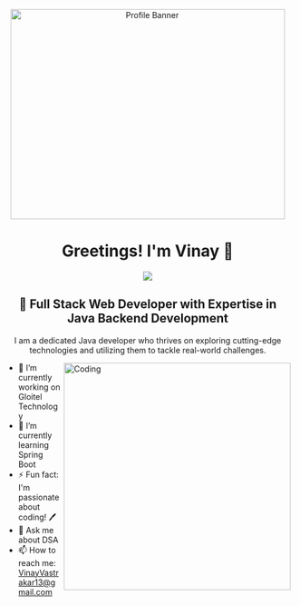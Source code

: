 <p align="center">
  <img src="https://github.blog/wp-content/uploads/2020/12/102393310-07478b80-3f8d-11eb-84eb-392d555ebd29.png?fit=1200%2C630" alt="Profile Banner" height="370px" width="98%" />
</p>
<!-- Introduction -->
<h1 align="center">Greetings! I'm Vinay 👋</h1>

<div align="center">
  <img src="https://readme-typing-svg.herokuapp.com/?lines=Full+Stack+Web+Developer;Spring+Boot+Backend+Developer;Java+Developer;&color=cyan&center=true" />
</div>

<h2 align="center">🚀 Full Stack Web Developer with Expertise in Java Backend Development</h2>

<p align="center">
  I am a dedicated Java developer who thrives on exploring cutting-edge technologies and utilizing them to tackle real-world challenges.
</p>

<!-- Profile Image -->
<img align="right" alt="Coding" width="400" src="https://camo.githubusercontent.com/b031dd766cfe15f73313260e8ef489bd6437fa30c84765973bb2fa059175789d/68747470733a2f2f692e70696e696d672e636f6d2f6f726967696e616c732f31382f61342f39342f31386134393439666339633830363731373264336239366533303265373039372e676966">

<!--
**VinayVastrakar/VinayVastrakar** is a ✨ _special_ ✨ repository because its `README.md` (this file) appears on your GitHub profile.

Here are some ideas to get you started:

- 🔭 I’m currently working on ...
- 🌱 I’m currently learning ...
- 👯 I’m looking to collaborate on ...
- 🤔 I’m looking for help with ...
- 💬 Ask me about ...
- 📫 How to reach me: ...
- 😄 Pronouns: ...
- ⚡ Fun fact: ...
-->
- 🔭 I’m currently working on Gloitel Technology
- 🌱 I’m currently learning Spring Boot
- ⚡ Fun fact: I'm passionate about coding! 🖊️
- 💬 Ask me about DSA 
- 📫 How to reach me: VinayVastrakar13@gmail.com
